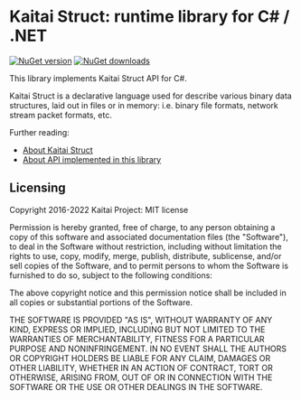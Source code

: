 # Kaitai Struct: runtime library for C# / .NET

[![NuGet version](https://img.shields.io/nuget/v/KaitaiStruct.Runtime.CSharp)](https://www.nuget.org/packages/KaitaiStruct.Runtime.CSharp/)
[![NuGet downloads](https://img.shields.io/nuget/dt/KaitaiStruct.Runtime.CSharp)](https://www.nuget.org/packages/KaitaiStruct.Runtime.CSharp/#:~:text=Total)

This library implements Kaitai Struct API for C#.

Kaitai Struct is a declarative language used for describe various binary
data structures, laid out in files or in memory: i.e. binary file
formats, network stream packet formats, etc.

Further reading:

* [About Kaitai Struct](http://kaitai.io/)
* [About API implemented in this library](http://doc.kaitai.io/stream_api.html)

## Licensing

Copyright 2016-2022 Kaitai Project: MIT license

Permission is hereby granted, free of charge, to any person obtaining
a copy of this software and associated documentation files (the
"Software"), to deal in the Software without restriction, including
without limitation the rights to use, copy, modify, merge, publish,
distribute, sublicense, and/or sell copies of the Software, and to
permit persons to whom the Software is furnished to do so, subject to
the following conditions:

The above copyright notice and this permission notice shall be
included in all copies or substantial portions of the Software.

THE SOFTWARE IS PROVIDED "AS IS", WITHOUT WARRANTY OF ANY KIND,
EXPRESS OR IMPLIED, INCLUDING BUT NOT LIMITED TO THE WARRANTIES OF
MERCHANTABILITY, FITNESS FOR A PARTICULAR PURPOSE AND
NONINFRINGEMENT. IN NO EVENT SHALL THE AUTHORS OR COPYRIGHT HOLDERS BE
LIABLE FOR ANY CLAIM, DAMAGES OR OTHER LIABILITY, WHETHER IN AN ACTION
OF CONTRACT, TORT OR OTHERWISE, ARISING FROM, OUT OF OR IN CONNECTION
WITH THE SOFTWARE OR THE USE OR OTHER DEALINGS IN THE SOFTWARE.
